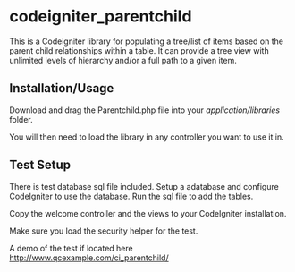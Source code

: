 codeigniter_parentchild
==============

This is a Codeigniter library for populating a tree/list of items based on the parent child relationships within a table. It can provide a tree view with unlimited levels of hierarchy and/or a full path to a given item.

Installation/Usage
------------------

Download and drag the Parentchild.php file into your _application/libraries_ folder. 

You will then need to load the library in any controller you want to use it in.


Test Setup
----------

There is test database sql file included. Setup a adatabase and configure CodeIgniter to use the database. Run the sql file to add the tables.

Copy the welcome controller and the views to your CodeIgniter installation.

Make sure you load the security helper for the test.

A demo of the test if located here http://www.qcexample.com/ci_parentchild/

